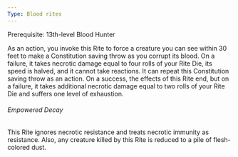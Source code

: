 ```yaml
---
Type: Blood rites
---
```

Prerequisite: 13th-level Blood Hunter

As an action, you invoke this Rite to force a creature you can see within 30 feet to make a Constitution saving throw as you corrupt its blood. On a failure, it takes necrotic damage equal to four rolls of your Rite Die, its speed is halved, and it cannot take reactions. It can repeat this Constitution saving throw as an action. On a success, the effects of this Rite end, but on a failure, it takes additional necrotic damage equal to two rolls of your Rite Die and suffers one level of exhaustion.


###### Empowered Decay
This Rite ignores necrotic resistance and treats necrotic immunity as resistance. Also, any creature killed by this Rite is reduced to a pile of flesh-colored dust.